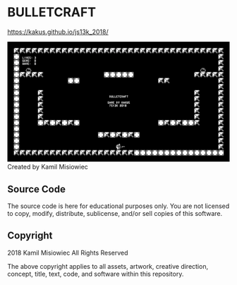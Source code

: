 # BULLETCRAFT

https://kakus.github.io/js13k_2018/


![thumbnail](./promo/title-screen.png)
Created by Kamil Misiowiec

## Source Code
The source code is here for educational purposes only. You are not licensed to copy, modify, distribute, sublicense, and/or sell copies of this software.

## Copyright
2018 Kamil Misiowiec All Rights Reserved

The above copyright applies to all assets, artwork, creative direction, concept, title, text, code, and software within this repository.
